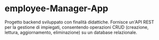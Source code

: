 # employee-Manager-App
Progetto backend sviluppato con finalità didattiche. Fornisce un'API REST per la gestione di impiegati, consentendo operazioni CRUD (creazione, lettura, aggiornamento, eliminazione) su un database relazionale.

